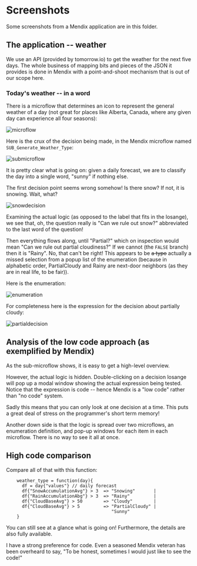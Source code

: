 # Screenshots

Some screenshots from a Mendix application are in this folder.

## The application -- weather

We use an API (provided by tomorrow.io) to get the weather for the next five days. The whole business of mapping bits and pieces of the JSON it provides is done in Mendix with a point-and-shoot mechanism that is out of our scope here.

### Today's weather -- in a word

There is a microflow that determines an icon to represent the general weather of a day (not great for places like Alberta, Canada, where any given day can experience all four seasons):

![microflow](https://b1conrad.github.io/opinion-of-low-code/screenshots/Microflow.png)

Here is the crux of the decision being made, in the Mendix microflow named `SUB_Generate_Weather_Type`:

![submicroflow](https://b1conrad.github.io/opinion-of-low-code/screenshots/SubMicroflow.png)

It is pretty clear what is going on: given a daily forecast, we are to classify the day into a single word, "sunny" if nothing else.

The first decision point seems wrong somehow! Is there snow? If not, it is snowing. Wait, what?

![snowdecision](https://b1conrad.github.io/opinion-of-low-code/screenshots/SnowDecision.png)

Examining the actual logic (as opposed to the label that fits in the losange), we see that, oh, the question really is "Can we rule out snow?" abbreviated to the last word of the question!

Then everything flows along, until "Partial?" which on inspection would mean "Can we rule out partial cloudiness?" If we cannot (the `FALSE` branch) then it is "Rainy". No, that can't be right! This appears to be ~~a typo~~ actually a missed selection from a popup list of the enumeration (because in alphabetic order, PartialCloudy and Rainy are next-door neighbors (as they are in real life, to be fair)).

Here is the enumeration:

![enumeration](https://b1conrad.github.io/opinion-of-low-code/screenshots/Enumeration.png)

For completeness here is the expression for the decision about partially cloudy:

![partialdecision](https://b1conrad.github.io/opinion-of-low-code/screenshots/PartialDecision.png)

## Analysis of the low code approach (as exemplified by Mendix)

As the sub-microflow shows, it is easy to get a high-level overview.

However, the actual logic is hidden. Double-clicking on a decision losange will pop up a modal window showing the actual expression being tested.
Notice that the expression is code -- hence Mendix is a "low code" rather than "no code" system.

Sadly this means that you can only look at one decision at a time. This puts a great deal of stress on the programmer's short term memory!

Another down side is that the logic is spread over two microflows, an enumeration definition, and pop-up windows for each item in each microflow.
There is no way to see it all at once.

## High code comparison

Compare all of that with this function:
```
    weather_type = function(day){
      df = day{"values"} // daily forecast
      df{"SnowAccumulationAvg"} > 3  => "Snowing"       |
      df{"RainAccumulationAbg"} > 3  => "Rainy"         |
      df{"CloudBaseAvg"} > 50        => "Cloudy"        |
      df{"CloudBaseAvg"} > 5         => "PartialCloudy" |
                                        "Sunny"
    }
```

You can still see at a glance what is going on! Furthermore, the details are also fully available.

I have a strong preference for code. Even a seasoned Mendix veteran has been overheard to say, "To be honest, sometimes I would just like to see the code!"

